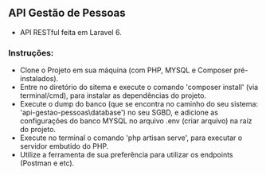 ## API Gestão de Pessoas

- API RESTful feita em Laravel 6.

### Instruções:

   - Clone o Projeto em sua máquina (com PHP, MYSQL e Composer pré-instalados).
   - Entre no diretório do sitema e execute o comando 'composer install' (via terminal/cmd), para instalar as dependências do projeto.
   - Execute o dump do banco (que se encontra no caminho do seu sistema: 'api-gestao-pessoas\database') no seu SGBD, e adicione as configurações do banco MYSQL no arquivo .env (criar arquivo) na raíz do projeto.
   - Execute no terminal o comando 'php artisan serve', para executar o servidor embutido do PHP.
   - Utilize a ferramenta de sua preferência para utilizar os endpoints (Postman e etc).
